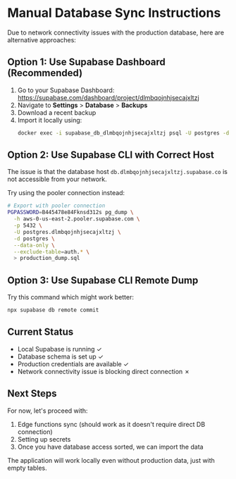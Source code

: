 # Manual Database Sync Instructions

Due to network connectivity issues with the production database, here are alternative approaches:

## Option 1: Use Supabase Dashboard (Recommended)

1. Go to your Supabase Dashboard: https://supabase.com/dashboard/project/dlmbqojnhjsecajxltzj
2. Navigate to **Settings** > **Database** > **Backups**
3. Download a recent backup
4. Import it locally using:
   ```bash
   docker exec -i supabase_db_dlmbqojnhjsecajxltzj psql -U postgres -d postgres < backup.sql
   ```

## Option 2: Use Supabase CLI with Correct Host

The issue is that the database host `db.dlmbqojnhjsecajxltzj.supabase.co` is not accessible from your network.

Try using the pooler connection instead:
```bash
# Export with pooler connection
PGPASSWORD=B445478e84Fknsd312s pg_dump \
  -h aws-0-us-east-2.pooler.supabase.com \
  -p 5432 \
  -U postgres.dlmbqojnhjsecajxltzj \
  -d postgres \
  --data-only \
  --exclude-table=auth.* \
  > production_dump.sql
```

## Option 3: Use Supabase CLI Remote Dump

Try this command which might work better:
```bash
npx supabase db remote commit
```

## Current Status

- Local Supabase is running ✓
- Database schema is set up ✓
- Production credentials are available ✓
- Network connectivity issue is blocking direct connection ✗

## Next Steps

For now, let's proceed with:
1. Edge functions sync (should work as it doesn't require direct DB connection)
2. Setting up secrets
3. Once you have database access sorted, we can import the data

The application will work locally even without production data, just with empty tables.